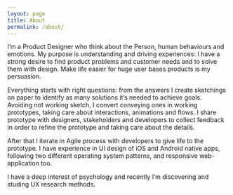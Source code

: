 ```yaml
---
layout: page
title: About
permalink: /about/
---
```


I’m a Product Designer who think about the Person, human behaviours and emotions.
My purpose is understanding and driving experiences: I have a strong desire to find product problems and customer needs and to solve them with design.
Make life easier for huge user bases products is my persuasion.

Everything starts with right questions: from the answers I create sketchings on paper to identify as many solutions it’s needed to achieve goals. Avoiding not working sketch, I convert conveying ones in working prototypes, taking care about interactions, animations and flows.
I share prototype with designers, stakeholders and developers to collect feedback in order to refine the prototype and taking care about the details.

After that I iterate in Agile process with developers to give life to the prototype.
I have experience in UI design of iOS and Android native apps, following two different operating system patterns, and responsive web-application too.

I have a deep interest of psychology and recently I’m discovering and studing UX research methods.

